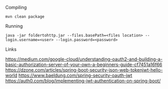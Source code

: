 Compiling

	mvn clean package

Running

	java -jar foldertohttp.jar --files.basePath=<files location> --login.username=<user> --login.password=<password>

	
Links

https://medium.com/google-cloud/understanding-oauth2-and-building-a-basic-authorization-server-of-your-own-a-beginners-guide-cf7451a16f66
https://dzone.com/articles/spring-boot-security-json-web-tokenjwt-hello-world
https://www.baeldung.com/spring-security-oauth-jwt
https://auth0.com/blog/implementing-jwt-authentication-on-spring-boot/

